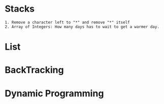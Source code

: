 # Stacks
    1. Remove a character left to "*" and remove "*" itself
    2. Array of Integers: How many days has to wait to get a warmer day.

# List

# BackTracking

# Dynamic Programming
